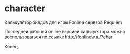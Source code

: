# character
Калькулятор билдов для игры Fonline сервера Requiem

Последней рабочей online версией калькулятора можно воспользоваться по ссылке 
http://fonlinew.ru/?char

Конец.
